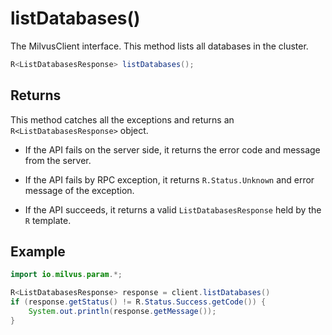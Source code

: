 # listDatabases()

The MilvusClient interface. This method lists all databases in the cluster.

```java
R<ListDatabasesResponse> listDatabases();
```

## Returns

This method catches all the exceptions and returns an `R<ListDatabasesResponse>` object.

- If the API fails on the server side, it returns the error code and message from the server.

- If the API fails by RPC exception, it returns `R.Status.Unknown` and error message of the exception.

- If the API succeeds, it returns a valid `ListDatabasesResponse` held by the `R` template.

## Example

```java
import io.milvus.param.*;

R<ListDatabasesResponse> response = client.listDatabases()
if (response.getStatus() != R.Status.Success.getCode()) {
    System.out.println(response.getMessage());
}
```
